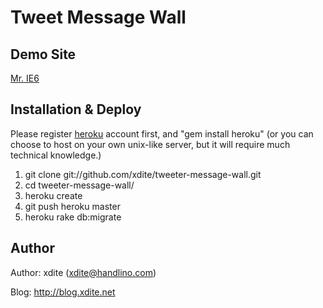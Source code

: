 Tweet Message Wall
========

Demo Site
------------------
[Mr. IE6](http://mrie6.com)

Installation & Deploy
------------------

Please register [heroku](http://heroku.com) account first, and "gem install heroku"
(or you can choose to host on your own unix-like server, but it will require much technical knowledge.)

1. git clone git://github.com/xdite/tweeter-message-wall.git
2. cd tweeter-message-wall/ 
3. heroku create
4. git push heroku master
5. heroku rake db:migrate



Author
------------------

Author: xdite (xdite@handlino.com)

Blog: http://blog.xdite.net
